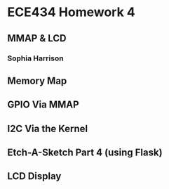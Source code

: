 # ECE434 Homework 4
## MMAP & LCD
### Sophia Harrison 

## Memory Map

## GPIO Via MMAP

## I2C Via the Kernel

## Etch-A-Sketch Part 4 (using Flask)

## LCD Display